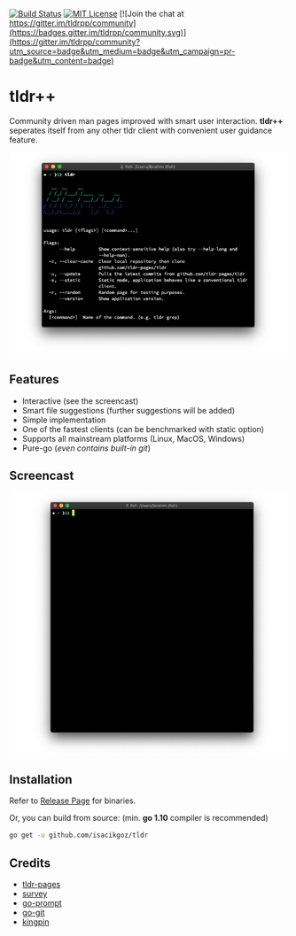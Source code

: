 [![Build Status](https://travis-ci.com/isacikgoz/tldr.svg?branch=master)](https://travis-ci.com/isacikgoz/tldr) [![MIT License](https://img.shields.io/badge/license-MIT-brightgreen.svg)](/LICENSE) [![Join the chat at https://gitter.im/tldrpp/community](https://badges.gitter.im/tldrpp/community.svg)](https://gitter.im/tldrpp/community?utm_source=badge&utm_medium=badge&utm_campaign=pr-badge&utm_content=badge)

# tldr++
Community driven man pages improved with smart user interaction. **tldr++** seperates itself from any other tldr client with convenient user guidance feature.

![screenshot](img/screenshot.png)

## Features
- Interactive (see the screencast)
- Smart file suggestions (further suggestions will be added)
- Simple implementation
- One of the fastest clients (can be benchmarked with static option)
- Supports all mainstream platforms (Linux, MacOS, Windows)
- Pure-go (*even contains built-in git*)

## Screencast

![screenplay](img/screenplay.gif)

## Installation

Refer to [Release Page](https://github.com/isacikgoz/tldr/releases) for binaries.

Or, you can build from source: (min. **go 1.10** compiler is recommended)

```bash
go get -u github.com/isacikgoz/tldr
```

## Credits
- [tldr-pages](https://github.com/tldr-pages/tldr)
- [survey](https://github.com/AlecAivazis/survey)
- [go-prompt](https://github.com/c-bata/go-prompt)
- [go-git](https://github.com/src-d/go-git)
- [kingpin](https://github.com/alecthomas/kingpin)
